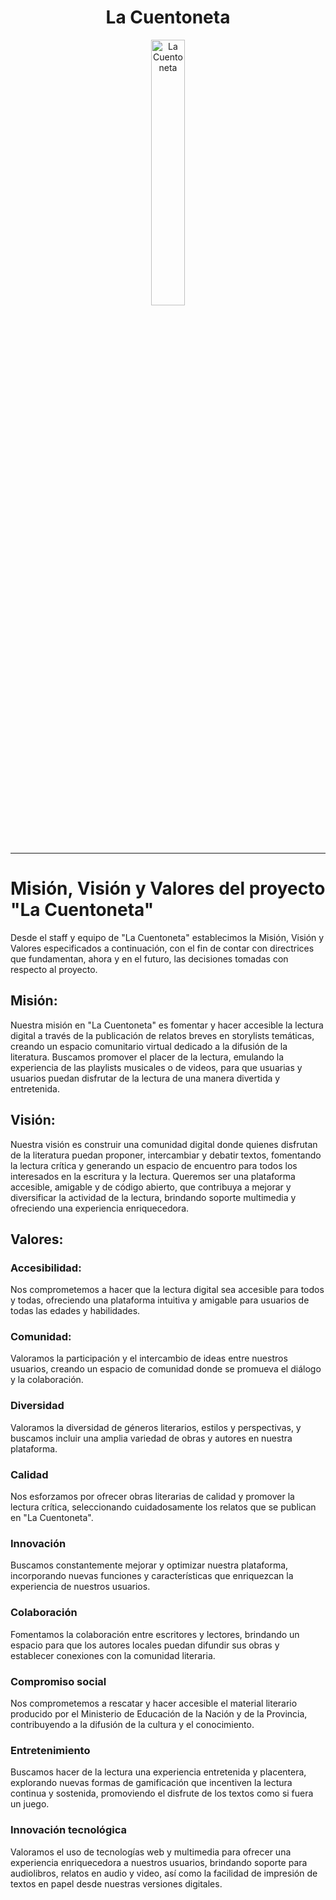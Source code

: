 <div align="center" width="100%">
    <h1>La Cuentoneta</h1>
    <picture>
        <source media="(prefers-color-scheme: dark)" srcset="https://github.com/rolivencia/cuentoneta/assets/32349705/b0ea0659-3c9d-4c4f-9d14-ab60d50dd832">
        <img width="33%" alt="La Cuentoneta" src="https://github.com/rolivencia/cuentoneta/assets/32349705/b0ea0659-3c9d-4c4f-9d14-ab60d50dd832">
    </picture>
</div>

---

# Misión, Visión y Valores del proyecto "La Cuentoneta"

Desde el staff y equipo de "La Cuentoneta" establecimos la Misión, Visión y Valores especificados a continuación, con el fin de contar con directrices que fundamentan, ahora y en el futuro, las decisiones tomadas con respecto al proyecto.

## Misión:

Nuestra misión en "La Cuentoneta" es fomentar y hacer accesible la lectura digital a través de la publicación de relatos breves en storylists temáticas, creando un espacio comunitario virtual dedicado a la difusión de la literatura. Buscamos promover el placer de la lectura, emulando la experiencia de las playlists musicales o de videos, para que usuarias y usuarios puedan disfrutar de la lectura de una manera divertida y entretenida.

## Visión:

Nuestra visión es construir una comunidad digital donde quienes disfrutan de la literatura puedan proponer, intercambiar y debatir textos, fomentando la lectura crítica y generando un espacio de encuentro para todos los interesados en la escritura y la lectura. Queremos ser una plataforma accesible, amigable y de código abierto, que contribuya a mejorar y diversificar la actividad de la lectura, brindando soporte multimedia y ofreciendo una experiencia enriquecedora.

## Valores:

### Accesibilidad:

Nos comprometemos a hacer que la lectura digital sea accesible para todos y todas, ofreciendo una plataforma intuitiva y amigable para usuarios de todas las edades y habilidades.

### Comunidad:

Valoramos la participación y el intercambio de ideas entre nuestros usuarios, creando un espacio de comunidad donde se promueva el diálogo y la colaboración.

### Diversidad

Valoramos la diversidad de géneros literarios, estilos y perspectivas, y buscamos incluir una amplia variedad de obras y autores en nuestra plataforma.

### Calidad

Nos esforzamos por ofrecer obras literarias de calidad y promover la lectura crítica, seleccionando cuidadosamente los relatos que se publican en "La Cuentoneta".

### Innovación

Buscamos constantemente mejorar y optimizar nuestra plataforma, incorporando nuevas funciones y características que enriquezcan la experiencia de nuestros usuarios.

### Colaboración

Fomentamos la colaboración entre escritores y lectores, brindando un espacio para que los autores locales puedan difundir sus obras y establecer conexiones con la comunidad literaria.

### Compromiso social

Nos comprometemos a rescatar y hacer accesible el material literario producido por el Ministerio de Educación de la Nación y de la Provincia, contribuyendo a la difusión de la cultura y el conocimiento.

### Entretenimiento

Buscamos hacer de la lectura una experiencia entretenida y placentera, explorando nuevas formas de gamificación que incentiven la lectura continua y sostenida, promoviendo el disfrute de los textos como si fuera un juego.

### Innovación tecnológica

Valoramos el uso de tecnologías web y multimedia para ofrecer una experiencia enriquecedora a nuestros usuarios, brindando soporte para audiolibros, relatos en audio y video, así como la facilidad de impresión de textos en papel desde nuestras versiones digitales.
